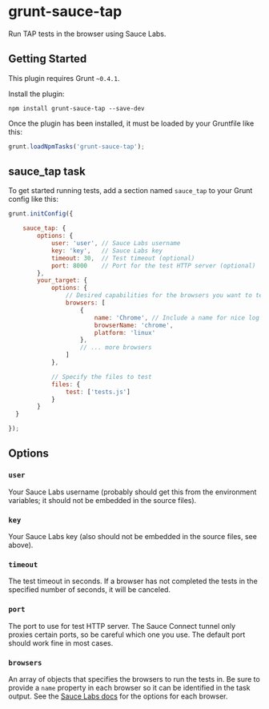 # grunt-sauce-tap

Run TAP tests in the browser using Sauce Labs.


## Getting Started

This plugin requires Grunt `~0.4.1`.

Install the plugin:

```shell
npm install grunt-sauce-tap --save-dev
```

Once the plugin has been installed, it must be loaded by your Gruntfile like
this:

```js
grunt.loadNpmTasks('grunt-sauce-tap');
```


## sauce_tap task

To get started running tests, add a section named `sauce_tap` to your Grunt
config like this:

```js
grunt.initConfig({

    sauce_tap: {
        options: {
            user: 'user', // Sauce Labs username
            key: 'key',   // Sauce Labs key
            timeout: 30,  // Test timeout (optional)
            port: 8000    // Port for the test HTTP server (optional)
        },
        your_target: {
            options: {
                // Desired capabilities for the browsers you want to test
                browsers: [
                    {
                        name: 'Chrome', // Include a name for nice log output
                        browserName: 'chrome',
                        platform: 'linux'
                    },
                    // ... more browsers
                ]
            },

            // Specify the files to test
            files: {
                test: ['tests.js']
            }
        }
  }

});
```


## Options

### `user`

Your Sauce Labs username (probably should get this from the environment
variables; it should not be embedded in the source files).

### `key`

Your Sauce Labs key (also should not be embedded in the source files, see
above).

### `timeout`

The test timeout in seconds. If a browser has not completed the tests in the
specified number of seconds, it will be canceled.

### `port`

The port to use for test HTTP server. The Sauce Connect tunnel only proxies
certain ports, so be careful which one you use. The default port should work
fine in most cases.

### `browsers`

An array of objects that specifies the browsers to run the tests in. Be sure to
provide a `name` property in each browser so it can be identified in the task
output. See the [Sauce Labs docs](https://saucelabs.com/docs/additional-config)
for the options for each browser.
